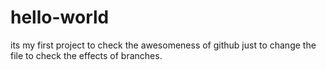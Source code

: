 # hello-world
its my first project to check the awesomeness of github
just to change the file to check the effects of branches.
